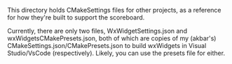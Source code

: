 This directory holds CMakeSettings files for other projects, as a reference for how they're built to
support the scoreboard.

Currently, there are only two files, WxWidgetSettings.json and wxWidgetsCMakePresets.json, both of
which are copies of my (akbar's) CMakeSettings.json/CMakePresets.json to build wxWidgets in Visual
Studio/VsCode (respectively). Likely, you can use the presets file for either.
